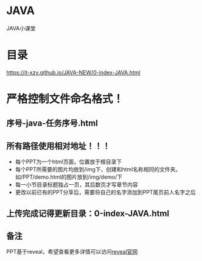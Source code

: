 # JAVA
JAVA小课堂

# 目录
https://it-xzy.github.io/JAVA-NEW/0-index-JAVA.html

# 严格控制文件命名格式！
## 序号-java-任务序号.html
## 所有路径使用相对地址！！！

- 每个PPT为一个html页面，位置放于根目录下
- 每个PPT所需要的图片均放到/img下，创建和html名称相同的文件夹。如/PPT/demo.html的图片放到/img/demo/下
- 每一小节目录标题独占一页，其后数页才写章节内容
- 更改以前已有的PPT分享后，需要将自己的名字添加到PPT尾页前人名字之后

## 上传完成记得更新目录：0-index-JAVA.html

## 备注
PPT基于reveal，希望查看更多详情可以访问[reveal官网](https://github.com/hakimel/reveal.js)
